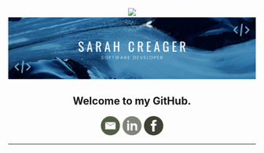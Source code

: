 <div align="center"><img src="https://media.giphy.com/media/eX6payp4mjhXwPocoX/giphy.gif" width="150px">
</div>

<div align="center">
<img width="700px" src="./img/GitHubBanner.png">
</div>

<h2 align="center"> Welcome to my GitHub.</h2>


<div align="center">
<a href="mailto:sarah.f.jamieson@gmail.com"><img height="40" src="./img/emailIcon.png"></a>
<a href="https://www.linkedin.com/in/sarah-creager/"><img height="40" src="./img/linkedInIcon.png"></a>
<a href="https://www.facebook.com/sarah.creager.2018/"><img height="40" src="./img/facebookIcon.png"></a>
</div>

---------------------

